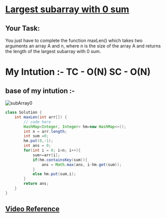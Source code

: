 # **[Largest subarray with 0 sum](https://practice.geeksforgeeks.org/problems/largest-subarray-with-0-sum/1)**

## Your Task:

You just have to complete the function maxLen() which takes two arguments an array A and n, where n is the size of the array A and returns the length of the largest subarray with 0 sum.

# **My Intution :- TC - O(N) SC - O(N)**

## base of my intution :-

![subArray0](https://user-images.githubusercontent.com/71629248/123395324-b361d300-d5bd-11eb-9f19-dedc0fbc66b6.png)

```java
class Solution {
    int maxLen(int arr[]) {
        // code here
        HashMap<Integer, Integer> hm=new HashMap<>();
        int n = arr.length;
        int sum =0;
        hm.put(0,-1);
        int ans = 0;
        for(int i = 0; i<n; i++){
            sum+=arr[i];
            if(hm.containsKey(sum)){
                ans = Math.max(ans, i-hm.get(sum));
            }
            else hm.put(sum,i);
        }
        return ans;
    }
}
```

## **[Video Reference](https://youtu.be/xmguZ6GbatA)**
